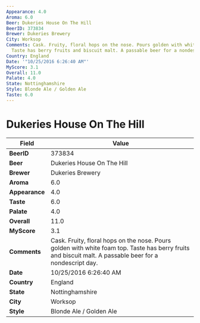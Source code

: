 ```yaml
---
Appearance: 4.0
Aroma: 6.0
Beer: Dukeries House On The Hill
BeerID: 373834
Brewer: Dukeries Brewery
City: Worksop
Comments: Cask. Fruity, floral hops on the nose. Pours golden with white foam top.
  Taste has berry fruits and biscuit malt. A passable beer for a nondescript day.
Country: England
Date: '"10/25/2016 6:26:40 AM"'
MyScore: 3.1
Overall: 11.0
Palate: 4.0
State: Nottinghamshire
Style: Blonde Ale / Golden Ale
Taste: 6.0
---
```


# Dukeries House On The Hill

| Field         | Value |
|---------------|-------|
| **BeerID** | 373834 |
| **Beer** | Dukeries House On The Hill |
| **Brewer** | Dukeries Brewery |
| **Aroma** | 6.0 |
| **Appearance** | 4.0 |
| **Taste** | 6.0 |
| **Palate** | 4.0 |
| **Overall** | 11.0 |
| **MyScore** | 3.1 |
| **Comments** | Cask. Fruity, floral hops on the nose. Pours golden with white foam top. Taste has berry fruits and biscuit malt. A passable beer for a nondescript day. |
| **Date** | 10/25/2016 6:26:40 AM |
| **Country** | England |
| **State** | Nottinghamshire |
| **City** | Worksop |
| **Style** | Blonde Ale / Golden Ale |
